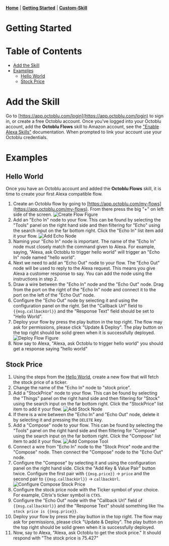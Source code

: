 **[Home](index.md)** | **[Getting Started](getting-started.md)** | **[Custom-Skill](custom-skill.md)**

# Getting Started

# Table of Contents

* [Add the Skill](#add-the-skill)
* [Examples](#examples)
  * [Hello World](#hello-world)
  * [Stock Price](#stock-price)

# Add the Skill

Go to [https://app.octoblu.com/login](https://app.octoblu.com/login) to sign in, or create a free Octoblu account. Once you've logged into your Octoblu account, add the **Octoblu Flows** skill to Amazon account, see the ["Enable Alexa Skills"](https://www.amazon.com/gp/help/customer/display.html?nodeId=201848700) documentation. When prompted to link your account use your Octoblu credentials.

# Examples

## Hello World

Once you have an Octoblu account and added the **Octoblu Flows** skill, it is time to create your first Alexa compatible flow.

1. Create an Octoblu flow by going to [https://app.octoblu.com/my-flows](https://app.octoblu.com/my-flows). From there press the big "+" on left side of the screen. ![Create Flow Figure](https://cdn.octoblu.com/alexa/how-to/create-flow.png)
2. Add an "Echo In" node to your flow. This can be found by selecting the "Tools" panel on the right hand side and then filtering for "Echo" using the search input on the far bottom right. Click the "Echo In" list item add it your flow. ![Add Echo Node](https://cdn.octoblu.com/alexa/how-to/add-echo-tool.png)
3. Naming your "Echo In" node is important. The name of the "Echo In" node must closely match the command given to Alexa. For example, saying, "Alexa, ask Octoblu to trigger hello world" will trigger an "Echo In" node named "hello world".
4. Next we need to add an "Echo Out" node to your flow. The "Echo Out" node will be used to reply to the Alexa request. This means you give Alexa a customer response to say. You can add the node using the instructions in step 2.
5. Draw a wire between the "Echo In" node and the "Echo Out" node. Drag from the port on the right of the "Echo In" node and connect it to the port on the left of the "Echo Out" node.
6. Configure the "Echo Out" node by selecting it and using the configuration panel on the right. Set the "Callback Url" field to `{{msg.callbackUrl}}` and the "Response Text" field should be set to "Hello World".
7. Deploy your flow by press the play button in the top right. The flow may ask for permissions, please click "Update & Deploy". The play button on the top right should be solid green when it is successfully deployed. ![Deploy Flow Figure](https://cdn.octoblu.com/alexa/how-to/deploy-flow-button.png)
8. Now say to Alexa, "Alexa, ask Octoblu to trigger hello world" you should get a response saying "hello world"

## Stock Price

1. Using the steps from the [Hello World](#hello-world), create a new flow that will fetch the stock price of a ticker.
2. Change the name of the "Echo In" node to "stock price".
3. Add a "StockPrice" node to your flow. This can be found by selecting the "Things" panel on the right hand side and then filtering for "Stock" using the search input on the far bottom right. Click the "StockPrice" list item to add it your flow. ![Add Stock Node](https://cdn.octoblu.com/alexa/how-to/add-stock-node.png)
4. If there is a wire between the "Echo In" and "Echo Out" node, delete it by selecting it and pressing the `DELETE` key.
5. Add a "Compose" node to your flow. This can be found by selecting the "Tools" panel on the right hand side and then filtering for "Compose" using the search input on the far bottom right. Click the "Compose" list item to add it your flow. ![Add Compose Tool](https://cdn.octoblu.com/alexa/how-to/add-compose-tool.png)
6. Connect a wire from "Echo In" node to the "Stock Price" node and the "Compose" node. Then connect the "Compose" node to the "Echo Out" node.
7. Configure the "Compose" by selecting it and using the configuration panel on the right hand side. Click the "Add Key &  Value Pair" button twice. Configure the first pair with `{{msg.price}}` -> `price` and the second pair to `{{msg.callbackUrl}}` -> `callbackUrl`. ![Configure Compose Stock Price](https://cdn.octoblu.com/alexa/how-to/configure-compose-stock-price.png)
8. Configure the stock price node with the Ticker symbol of your choice. For example, Citrix's ticker symbol is `CTXS`.
9. Configure the "Echo Out" node with the "Callback Url" field of `{{msg.callbackUrl}}` and the "Response Text" should something like `The stock price is {{msg.price}}`.
10. Deploy your flow by press the play button in the top right. The flow may ask for permissions, please click "Update & Deploy". The play button on the top right should be solid green when it is successfully deployed.
11. Now, say to Alexa, "Alexa, ask Octoblu to get the stock price." It should respond with "The stock price is 75.427"
